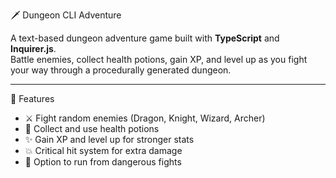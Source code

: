 🗡️ Dungeon CLI Adventure

A text-based dungeon adventure game built with **TypeScript** and **Inquirer.js**.  
Battle enemies, collect health potions, gain XP, and level up as you fight your way through a procedurally generated dungeon.

---

📜 Features
- ⚔️ Fight random enemies (Dragon, Knight, Wizard, Archer)
- 💖 Collect and use health potions
- ✨ Gain XP and level up for stronger stats
- 💥 Critical hit system for extra damage
- 🏃 Option to run from dangerous fights

